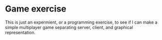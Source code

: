 # Game exercise

This is just an expermient, or a programming exercise, to see if I can make a simple multiplayer game separating server, client, and graphical representation.
